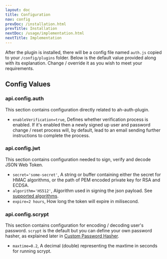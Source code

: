 ```yaml
---
layout: doc
title: Configuration
nav: config
prevDoc: /installation.html
prevTitle: Installation
nextDoc: /usage/implementation.html
nextTitle: Implementation
---
```


After the plugin is installed, there will be a config file named ``auth.js`` copied to your ``/config/plugins`` folder. Below is the default value provided along with its explanation. Change / override it as you wish to meet your requirements.

## Config Values

### api.config.auth
This section contains configuration directly related to ah-auth-plugin.

- ``enableVerification=true``, Defines whether verification process is enabled. If it's enabled then a newly signed up user and password change / reset process will, by default, lead to an email sending further instructions to complete the process.

### api.config.jwt
This section contains configuration needed to sign, verify and decode JSON Web Token.

- ``secret='some-secret'``, A string or buffer containing either the secret for HMAC algorithms, or the path of PEM encoded private key for RSA and ECDSA.
- ``algorithm='HS512'``, Algorithm used in signing the json payload. See [supported algorithms](https://github.com/auth0/node-jsonwebtoken#algorithms-supported).
- ``expire=2 hours``, How long the token will expire in milisecond.

### api.config.scrypt
This section contains configuration for encoding / decoding user's password. ``scrypt`` is the default but you can define your own password hasher, as explained later in [Custom Password Hasher](/usage/custom-password-hasher.html).

- ``maxtime=0.2``, A decimal (double) representing the maxtime in seconds for running scrypt.
